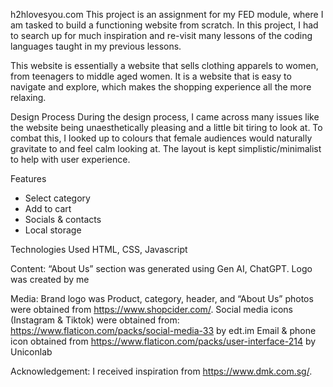 h2hlovesyou.com
This project is an assignment for my FED module, where I am tasked to build a functioning website from scratch. In this project, I had to search up for much inspiration and re-visit many lessons of the coding languages taught in my previous lessons.

This website is essentially a website that sells clothing apparels to women, from teenagers to middle aged women. It is a website that is easy to navigate and explore, which makes the shopping experience all the more relaxing.

Design Process
During the design process, I came across many issues like the website being unaesthetically pleasing and a little bit tiring to look at. To combat this, I looked up to colours that female audiences would naturally gravitate to and feel calm looking at. The layout is kept simplistic/minimalist to help with user experience.

Features
- Select category 
- Add to cart
- Socials & contacts
- Local storage

Technologies Used
HTML, CSS, Javascript

Content:
“About Us” section was generated using Gen AI, ChatGPT.
Logo was created by me

Media:
Brand logo was 
Product, category, header, and “About Us” photos were obtained from https://www.shopcider.com/.
Social media icons (Instagram & Tiktok) were obtained from: https://www.flaticon.com/packs/social-media-33 by edt.im
Email & phone icon obtained from https://www.flaticon.com/packs/user-interface-214 by Uniconlab


Acknowledgement:
I received inspiration from https://www.dmk.com.sg/. 